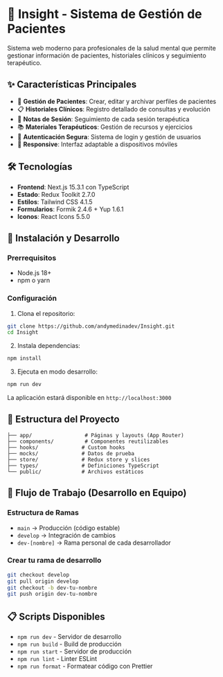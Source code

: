 # 🏥 Insight - Sistema de Gestión de Pacientes

Sistema web moderno para profesionales de la salud mental que permite gestionar información de pacientes, historiales clínicos y seguimiento terapéutico.

## ✨ Características Principales

- 👥 **Gestión de Pacientes**: Crear, editar y archivar perfiles de pacientes
- 📋 **Historiales Clínicos**: Registro detallado de consultas y evolución
- 📝 **Notas de Sesión**: Seguimiento de cada sesión terapéutica
- 📚 **Materiales Terapéuticos**: Gestión de recursos y ejercicios
- 🔐 **Autenticación Segura**: Sistema de login y gestión de usuarios
- 📱 **Responsive**: Interfaz adaptable a dispositivos móviles

## 🛠️ Tecnologías

- **Frontend**: Next.js 15.3.1 con TypeScript
- **Estado**: Redux Toolkit 2.7.0
- **Estilos**: Tailwind CSS 4.1.5
- **Formularios**: Formik 2.4.6 + Yup 1.6.1
- **Iconos**: React Icons 5.5.0

## 🚀 Instalación y Desarrollo

### Prerrequisitos

- Node.js 18+
- npm o yarn

### Configuración

1. Clona el repositorio:

```bash
git clone https://github.com/andymedinadev/Insight.git
cd Insight
```

2. Instala dependencias:

```bash
npm install
```

3. Ejecuta en modo desarrollo:

```bash
npm run dev
```

La aplicación estará disponible en `http://localhost:3000`

## 📁 Estructura del Proyecto

```
├── app/                 # Páginas y layouts (App Router)
├── components/          # Componentes reutilizables
├── hooks/              # Custom hooks
├── mocks/              # Datos de prueba
├── store/              # Redux store y slices
├── types/              # Definiciones TypeScript
└── public/             # Archivos estáticos
```

## 🔄 Flujo de Trabajo (Desarrollo en Equipo)

### Estructura de Ramas

- `main` → Producción (código estable)
- `develop` → Integración de cambios
- `dev-[nombre]` → Rama personal de cada desarrollador

### Crear tu rama de desarrollo

```bash
git checkout develop
git pull origin develop
git checkout -b dev-tu-nombre
git push origin dev-tu-nombre
```

## 📋 Scripts Disponibles

- `npm run dev` - Servidor de desarrollo
- `npm run build` - Build de producción
- `npm run start` - Servidor de producción
- `npm run lint` - Linter ESLint
- `npm run format` - Formatear código con Prettier
